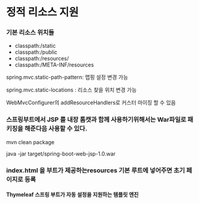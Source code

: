 # 정적 리소스 지원

### 기본 리소스 위치들

* classpath:/static
* classpath:/public
* classpath:/resources/
* classpath:/META-INF/resources

spring.mvc.static-path-pattern: 맵핑 설정 변경 가능

spring.mvc.static-locations : 리소스 찾을 위치 변경 가능

WebMvcConfigurer의 addResourceHandlers로 커스터 마이징 할 수 있음

### 스프링부트에서 JSP 를 내장 톰캣과 함께 사용하기위해서는 War파일로 패키징을 해준다음 사용할 수 있다.

mvn clean package

java -jar target/spring-boot-web-jsp-1.0.war

### index.html 을 부트가 제공하는resources 기본 루트에 넣어주면 초기 페이지로 등록

#### Thymeleaf 스프링 부트가 자동 설정을 지원하는 템플릿 엔진


